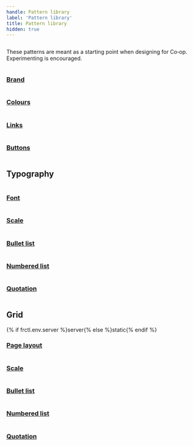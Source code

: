```yaml
---
handle: Pattern library
label: 'Pattern library'
title: Pattern library
hidden: true
---
```

<div class="row">
    <div class="column medium-7 small-12">
        <p class="intro-text">These patterns are meant as a starting point when designing for Co&#8209;op. Experimenting is encouraged.</p>
    </div>
</div>
<div class="row margin-th">
     <div class="column small-12 medium-3">
          <a href="/components/detail/logo" class="card--link m-bh-med-b">
              <h3 class="card--link__title">Brand</h3>
          </a>
     </div>
     <div class="column small-12 medium-3">
          <a href="styles/logo.html" class="card--link m-bh-med-b">
              <h3 class="card--link__title">Colours</h3>
          </a>
     </div>
     <div class="column small-12 medium-3">
          <a href="/components/detail/links" class="card--link m-bh-med-b">
              <h3 class="card--link__title">Links</h3>
          </a>
     </div>
     <div class="column small-12 medium-3">
          <a href="/components/detail/buttons" class="card--link m-bh-med-b">
              <h3 class="card--link__title">Buttons</h3>
          </a>
     </div>
</div>
<div class="row margin-th">
     <div class="column all-12">
          <h2>Typography</h2>
     </div>
     <div class="column small-12 medium-3">
          <a href="/components/detail/font" class="card--link m-bh-med-b">
              <h3 class="card--link__title">Font</h3>
          </a>
     </div>
     <div class="column small-12 medium-3">
          <a href="/components/detail/scale" class="card--link m-bh-med-b">
              <h3 class="card--link__title">Scale</h3>
          </a>
     </div>
     <div class="column small-12 medium-3">
          <a href="/components/detail/bullet-list" class="card--link m-bh-med-b">
              <h3 class="card--link__title">Bullet list</h3>
          </a>
     </div>
     <div class="column small-12 medium-3">
          <a href="/components/detail/numbered-list" class="card--link m-bh-med-b">
              <h3 class="card--link__title">Numbered list</h3>
          </a>
     </div>
     <div class="column small-12 medium-3">
          <a href="/components/detail/quotations" class="card--link m-bh-med-b">
              <h3 class="card--link__title">Quotation</h3>
          </a>
     </div>
</div>
<div class="row margin-th">
     <div class="column all-12">
          <h2>Grid</h2>
     </div>
     <div class="column small-12 medium-3">
     {% if frctl.env.server %}server{% else %}static{% endif %}
          <a href="/components/detail/layout" class="card--link m-bh-med-b">
              <h3 class="card--link__title">Page layout</h3>
          </a>
     </div>
     <div class="column small-12 medium-3">
          <a href="/components/detail/scale" class="card--link m-bh-med-b">
              <h3 class="card--link__title">Scale</h3>
          </a>
     </div>
     <div class="column small-12 medium-3">
          <a href="/components/detail/bullet-list" class="card--link m-bh-med-b">
              <h3 class="card--link__title">Bullet list</h3>
          </a>
     </div>
     <div class="column small-12 medium-3">
          <a href="/components/detail/numbered-list" class="card--link m-bh-med-b">
              <h3 class="card--link__title">Numbered list</h3>
          </a>
     </div>
     <div class="column small-12 medium-3">
          <a href="/components/detail/quotations" class="card--link m-bh-med-b">
              <h3 class="card--link__title">Quotation</h3>
          </a>
     </div>
</div>
